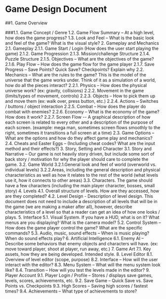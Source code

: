# Game Design Document

##1. Game Overview

###1.1. Game Concept / Genre
1.2. Game Flow Summary – At a high level, how does the game progress?
1.3. Look and Feel – What is the basic look and feel of the game? What is the visual style?
2. Gameplay and Mechanics
2.1. Gameplay
2.1.1. Game Start / Login (How does the user start playing the game)
2.1.2. Game Progression
2.1.3. Mission/challenge Structure
2.1.4. Puzzle Structure
2.1.5. Objectives – What are the objectives of the game?
2.1.6. Play Flow – How does the game flow for the game player
2.1.7. Save Progress – Save Points? Quick Save? Checkpoints? Explain why
2.2. Mechanics – What are the rules to the game? This is the model of the universe that the game works under.
Think of it as a simulation of a world, how do all the pieces interact?
2.2.1. Physics – How does the physical universe work? (ex: gravity, collisions)
2.2.2. Movement in the game (limits/types of movement, controls)
2.2.3. Objects – How to pick them up and move them (ex: walk over, press button, etc.)
2.2.4. Actions – Switches / buttons / object interaction
2.2.5. Combat – How does the player do combat with enemies?
2.2.6. Economy – What is the economy of the game? How does it work?
2.2.7. Screen Flow -- A graphical description of how each screen is related to every other and a description of the
purpose of each screen. (example: mega man, sometimes screen flows smoothly to the right, sometimes it
transitions a full screen at a time)
2.3. Game Options – What are the options and how do they affect game play and mechanics?
2.4. Cheats and Easter Eggs – (Including cheat codes? What are the input method and their effects?)
3. Story, Setting and Character
3.1. Story and Narrative – Our game is not heavily story driven, but include some sort of back story / motivation for
why the player should care to complete the game.
3.2. Game World
3.2.1.General look and feel of world (overworld vs. individual levels)
3.2.2.Areas, including the general description and physical characteristics as well as how it relates to the rest of
the world (what levels use it, how it connects to other areas)
3.3. Characters. The game should have a few characters (including the main player character, bosses, small story)
4. Levels
4.1. Overall structure of levels. How are they accessed, how are they completed?
4.2. Level Design - Description of level design. This document does not need to include a description of all levels that
will be in the game (we are making a maker after all), however, describe characteristics of a level so that a
reader can get an idea of how one looks / plays.
5. Interface
5.1. Visual System. If you have a HUD, what is on it? What menus are you displaying? What is the camera model?
5.2. Control System – How does the game player control the game? What are the specific commands?
5.3. Audio, music, sound effects – When is music playing? When do sound effects play?
6. Artificial Intelligence
6.1. Enemy AI – Describe some behaviors that enemy objects and characters will have. (ex: move toward player,
shoot at player, run away, etc.)
7. Game Art
7.1. Key assets, how they are being developed. Intended style.
8. Level Editor
8.1. Overview of level editor (scope, purpose)
8.2. Interface – How will the user interact with the editor?
8.3. Menu System – What will the menu system look like?
8.4. Transition – How will you test the levels made in the editor?
9. Player Account
9.1. Player Login / Profile – Stores / displays save games, levels, scores, achievements, etc.
9.2. Save Game – Quick Save vs. Save Points vs. Checkpoints
9.3. High Scores – Saving high scores / fastest times?
9.4. Achievements – What type of achievements to store? 
